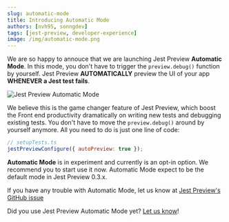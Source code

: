 ```yaml
---
slug: automatic-mode
title: Introducing Automatic Mode
authors: [nvh95, sonngdev]
tags: [jest-preview, developer-experience]
image: /img/automatic-mode.png
---
```


We are so happy to annouce that we are launching Jest Preview **Automatic Mode**. In this mode, you don't have to trigger the `preview.debug()` function by yourself. Jest Preview **AUTOMATICALLY** preview the UI of your app **WHENEVER a Jest test fails**.

<!--truncate-->

![Jest Preview Automatic Mode](https://user-images.githubusercontent.com/8603085/166488340-45cae3bf-42e6-4e29-8031-df923c3ace83.gif)

We believe this is the game changer feature of Jest Preview, which boost the Front end productivity dramatically on writing new tests and debugging existing tests. You don't have to move the `preview.debug()` around by yourself anymore. All you need to do is just one line of code:

```js
// setupTests.ts
jestPreviewConfigure({ autoPreview: true });
```

**Automatic Mode** is in experiment and currently is an opt-in option. We recommend you to start use it now. Automatic Mode expect to be the default mode in Jest Preview 0.3.x.

If you have any trouble with Automatic Mode, let us know at [Jest Preview's GitHub issue](https://github.com/nvh95/jest-preview/issues/new?assignees=&labels=&template=bug_report.md&title=)

Did you use Jest Preview Automatic Mode yet? [Let us know](https://twitter.com/intent/tweet?text=I%20used%20Jest%20Preview%20Automatic%20Mode%20and%20it%27s%20awesome!%20%23jestpreview)!
